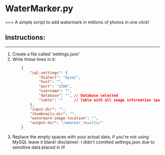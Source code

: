 # WaterMarker.py
===
A simple script to add watermark in millions of photos in one click!

## Instructions:
---
1. Create a file called 'settings.json'
2. Write these lines in it:
	```json
		{
			"sql-settings": {
				"dialect": "mysql",
				"host": "",
				"port": "3306",
				"username": "",
				"database": "", // Database selected
				"table": ""		// Table with all image information (path of the image)
			},
			"input-dir": "",
			"thumbnails-dir": "",
			"watermark-image-location": "",
			"output-dir": "/wmarker_results/"
		}
	```
3. Replace the empty spaces with your actual data, if you're not using MySQL leave it blank!
disclaimer: I didn't comitted settings.json due to sensitive data placed in it!
